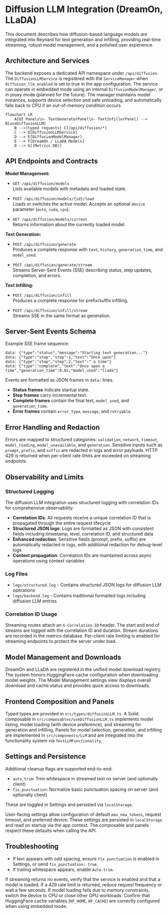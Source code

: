 # Diffusion LLM Integration (DreamOn, LLaDA)

This document describes how diffusion-based language models are integrated into Reynard for text generation and
infilling, providing real-time streaming, robust model management, and a polished user experience.

## Architecture and Services

The backend exposes a dedicated API namespace under `/api/diffusion`. The `DiffusionLLMService` is registered with
the `ServiceManager` when `diffusion_llm_enabled` is set to true in the app configuration. The service can operate in
embedded mode using an internal `DiffusionModelManager`, or
in proxy mode (planned for the future). The manager maintains model instances, supports device selection and
safe unloading, and automatically falls back to CPU if an out-of-memory condition occurs.

```mermaid
flowchart LR
    A[UI Panels\n- TextGeneratorPanel\n- TextInfillerPanel] --> B[useDiffusionLLM]
    B -->|typed requests| C[/api/diffusion/*]
    C --> D[DiffusionLLMService]
    D --> E[DiffusionModelManager]
    E --> F[DreamOn / LLaDA Models]
    D --> G[(Metrics DB)]
```

## API Endpoints and Contracts

**Model Management:**

- `GET /api/diffusion/models`  
  Lists available models with metadata and loaded state.

- `POST /api/diffusion/models/{id}/load`  
  Loads or switches the active model. Accepts an optional `device` parameter (`auto`, `cuda`, `cpu`).

- `GET /api/diffusion/models/current`  
  Returns information about the currently loaded model.

**Text Generation:**

- `POST /api/diffusion/generate`  
  Produces a complete response with `text`, `history`, `generation_time`, and `model_used`.

- `POST /api/diffusion/generate/stream`  
  Streams Server-Sent Events (SSE) describing status, step updates, completion, and errors.

**Text Infilling:**

- `POST /api/diffusion/infill`  
  Produces a complete response for prefix/suffix infilling.

- `POST /api/diffusion/infill/stream`  
  Streams SSE in the same format as generation.

## Server-Sent Events Schema

Example SSE frame sequence:

```text
data: {"type":"status","message":"Starting text generation..."}
data: {"type":"step","step":1,"text":"Once upon"}
data: {"type":"step","step":2,"text":" a time"}
data: {"type":"complete","text":"Once upon a time","generation_time":0.02,"model_used":"llada"}
```

Events are formatted as JSON frames in `data:` lines.

- **Status frames** indicate startup state.
- **Step frames** carry incremental text.
- **Complete frames** contain the final text, `model_used`, and `generation_time`.
- **Error frames** contain `error_type`, `message`, and `retryable`.

## Error Handling and Redaction

Errors are mapped to structured categories: `validation`, `network`, `timeout`, `model_loading`, `model_unavailable`,
and `generation`. Sensitive inputs such as `prompt`, `prefix`, and `suffix` are redacted in logs and
error payloads. HTTP 429 is returned when per-client rate limits are exceeded on streaming endpoints.

## Observability and Limits

### Structured Logging

The diffusion LLM integration uses structured logging with correlation IDs for comprehensive observability:

- **Correlation IDs**: All requests receive a unique correlation ID that is propagated through the entire request lifecycle
- **Structured JSON logs**: Logs are formatted as JSON with consistent fields including timestamp, level, correlation ID, and structured data
- **Enhanced redaction**: Sensitive fields (prompt, prefix, suffix) are automatically redacted in logs, with additional redaction for debug-level logs
- **Context propagation**: Correlation IDs are maintained across async operations using context variables

### Log Files

- `logs/structured.log` - Contains structured JSON logs for diffusion LLM operations
- `logs/backend.log` - Contains traditional formatted logs including diffusion LLM entries

### Correlation ID Usage

Streaming routes attach an `X-Correlation-ID` header. The start and
end of streams are logged with the correlation ID and
duration. Stream durations are recorded in the metrics database. Per-client rate limiting is enabled for
streaming endpoints to protect the server under load.

## Model Management and Downloads

DreamOn and LLaDA are registered in the unified model download registry. The system honors HuggingFace cache
configuration when downloading model weights. The Model Management settings view displays overall download and cache
status and provides quick access to downloads.

## Frontend Composition and Panels

Typed types are provided in `src/types/diffusionLLM.ts`. A Solid composable in
`src/composables/useDiffusionLLM.ts` implements model listing, model loading (with device preference), and
streaming for generation and infilling. Panels for model selection, generation, and
infilling are implemented in `src/components/LLM` and
are integrated into the functionality system via `TextLLMFunctionality`.

## Settings and Persistence

Additional cleanup flags are supported end-to-end:

- `auto_trim`: Trim whitespace in streamed text on server (and optionally client)
- `fix_punctuation`: Normalize basic punctuation spacing on server (and optionally client)

These are toggled in Settings and persisted via `localStorage`.

User-facing settings allow configuration of default `max_new_tokens`, request timeout, and
preferred device. These settings are persisted in `localStorage` and
read on startup via the app context. The composable and panels respect these defaults when calling the API.

## Troubleshooting

- If text appears with odd spacing, ensure `Fix punctuation` is enabled in Settings, or send `fix_punctuation: true`.
- If trailing whitespace appears, enable `Auto-trim`.

If streaming returns no events, verify that the service is enabled and that a model is loaded. If
a 429 rate limit is returned, reduce request frequency or wait a few seconds. If
model loading fails due to memory constraints, switch the device to CPU or
close other GPU workloads. Confirm that HuggingFace cache variables (`HF_HOME`,
`HF_CACHE`) are correctly configured when using embedded mode.
